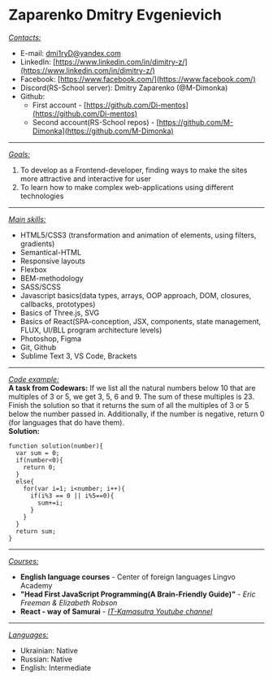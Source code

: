 # Zaparenko Dmitry Evgenievich
<ins>_Contacts:_</ins>
* E-mail: dmi1ryD@yandex.com
* LinkedIn: [https://www.linkedin.com/in/dimitry-z/](https://www.linkedin.com/in/dimitry-z/)
* Facebook: [https://www.facebook.com/](https://www.facebook.com/)
* Discord(RS-School server): Dmitry Zaparenko (@M-Dimonka)
* Github:
	* First account - [https://github.com/Di-mentos](https://github.com/Di-mentos)
	* Second account(RS-School repos) - [https://github.com/M-Dimonka](https://github.com/M-Dimonka)
---

<ins>_Goals:_</ins>  
 1. To develop as a Frontend-developer, finding ways to make the sites more attractive and interactive for user  
 2. To learn how to make complex web-applications using different technologies
 ---

<ins>_Main skills:_</ins>
 * HTML5/CSS3 (transformation and animation of elements, using filters, gradients)
 * Semantical-HTML
 * Responsive layouts
 * Flexbox
 * BEM-methodology
 * SASS/SCSS
 * Javascript basics(data types, arrays, OOP approach, DOM, closures, callbacks, prototypes)
 * Basics of Three.js, SVG
 * Basics of React(SPA-conception, JSX, components, state management, FLUX, UI/BLL program architecture levels)
 * Photoshop, Figma
 * Git, Github
 * Sublime Text 3, VS Code, Brackets
 ---
 
 <ins>_Code example:_</ins>  
**A task from Codewars:** If we list all the natural numbers below 10 that are multiples of 3 or 5, we get 3, 5, 6 and 9. The sum of these multiples is 23.  
Finish the solution so that it returns the sum of all the multiples of 3 or 5 below the number passed in. Additionally, if the number is negative, return 0 (for languages that do have them).  
**Solution:**
```
function solution(number){
  var sum = 0;
  if(number<0){
    return 0;
  }
  else{
    for(var i=1; i<number; i++){
      if(i%3 == 0 || i%5==0){
        sum+=i;
      }
    }
  }
  return sum;
}
```
---

<ins>_Courses:_</ins>
* **English language courses** - Center of foreign languages Lingvo Academy
* **"Head First JavaScript Programming(A Brain-Friendly Guide)"** - _Eric Freeman & Elizabeth Robson_
* **React - way of Samurai** - _[IT-Kamasutra Youtube channel](https://www.youtube.com/watch?v=gb7gMluAeao&list=PLcvhF2Wqh7DNVy1OCUpG3i5lyxyBWhGZ8&index=1)_
---

<ins>_Languages:_</ins>  
* Ukrainian: Native
* Russian: Native
* English: Intermediate
